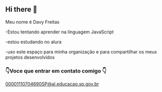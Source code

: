 ## Hi there 👋

Meu nome é Davy Freitas

-Estou tentando aprender na linguagem JavaScript

-estou estudando no alura

-uso este espaço para minha organização e para compartilhar os meus projetos desenvolvidos

### 👇Voce que entrar em contato comigo 👇

00001110704690SP@al.educacao.sp.gov.br
